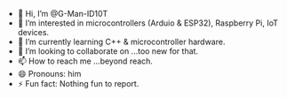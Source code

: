 - 👋 Hi, I’m @G-Man-ID10T
- 👀 I’m interested in microcontrollers (Arduio & ESP32), Raspberry Pi, IoT devices.
- 🌱 I’m currently learning C++ & microcontroller hardware.
- 💞️ I’m looking to collaborate on ...too new for that.
- 📫 How to reach me ...beyond reach.
- 😄 Pronouns: him
- ⚡ Fun fact: Nothing fun to report.

<!---
G-Man-ID10T/G-Man-ID10T is a ✨ special ✨ repository because its `README.md` (this file) appears on your GitHub profile.
You can click the Preview link to take a look at your changes.
--->
